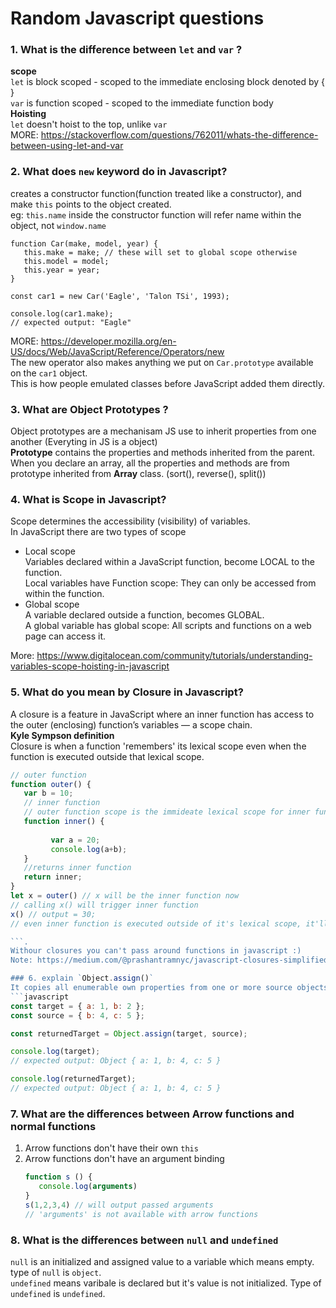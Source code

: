 # Random Javascript questions

### 1. What is the difference between ```let``` and ```var``` ?   
   <b>scope</b>  
   ```let``` is block scoped - scoped to the immediate enclosing block denoted by { }    
   ```var``` is function scoped - scoped to the immediate function body   
   <b>Hoisting</b>   
   ```let``` doesn't hoist to the top, unlike ```var```   
   MORE: https://stackoverflow.com/questions/762011/whats-the-difference-between-using-let-and-var

### 2. What does ```new``` keyword do in Javascript?   
   creates a constructor function(function treated like a constructor), and make ```this``` points to the object created.   
   eg: ```this.name``` inside the constructor function will refer name within the object, not ```window.name```

   ```
   function Car(make, model, year) {
      this.make = make; // these will set to global scope otherwise
      this.model = model;
      this.year = year;
   }

   const car1 = new Car('Eagle', 'Talon TSi', 1993);

   console.log(car1.make);
   // expected output: "Eagle"
   ```
   MORE: https://developer.mozilla.org/en-US/docs/Web/JavaScript/Reference/Operators/new   
   The new operator also makes anything we put on `Car.prototype` available on the `car1` object.   
   This is how people emulated classes before JavaScript added them directly.



### 3. What are <b>Object Prototypes</b> ?
   Object prototypes are a mechanisam JS use to inherit properties from one another (Everyting in JS is a object)   
   <b>Prototype</b> contains the properties and methods inherited from the parent.   
   When you declare an array, all the properties and methods are from prototype inherited from <b>Array</b> class. (sort(), reverse(), split())

### 4. What is <b>Scope</b> in Javascript?
   Scope determines the accessibility (visibility) of variables.   
   In JavaScript there are two types of scope
   - Local scope   
      Variables declared within a JavaScript function, become LOCAL to the function.   
      Local variables have Function scope: They can only be accessed from within the function.
   - Global scope   
      A variable declared outside a function, becomes GLOBAL.   
      A global variable has global scope: All scripts and functions on a web page can access it. 

   More: https://www.digitalocean.com/community/tutorials/understanding-variables-scope-hoisting-in-javascript

### 5. What do you mean by <b>Closure</b> in Javascript?   
   A closure is a feature in JavaScript where an inner function has access to the outer (enclosing) function’s variables — a scope chain.  
   **Kyle Sympson definition**   
   Closure is when a function 'remembers' its lexical scope even when the function is executed outside that lexical scope.   
   ```javascript
   // outer function
   function outer() {
      var b = 10;
      // inner function
      // outer function scope is the immideate lexical scope for inner function
      function inner() {
         
            var a = 20; 
            console.log(a+b);
      }
      //returns inner function
      return inner;
   }
   let x = outer() // x will be the inner function now
   // calling x() will trigger inner function
   x() // output = 30;
   // even inner function is executed outside of it's lexical scope, it'll have a reference to the value b, and this is closure
   
   ```.  
   Withour closures you can't pass around functions in javascript :) 
   Note: https://medium.com/@prashantramnyc/javascript-closures-simplified-d0d23fa06ba4
   
### 6. explain `Object.assign()`   
It copies all enumerable own properties from one or more source objects to a target object. It returns the target object.
```javascript
const target = { a: 1, b: 2 };
const source = { b: 4, c: 5 };

const returnedTarget = Object.assign(target, source);

console.log(target);
// expected output: Object { a: 1, b: 4, c: 5 }

console.log(returnedTarget);
// expected output: Object { a: 1, b: 4, c: 5 }
```

### 7. What are the differences between Arrow functions and normal functions   
   1. Arrow functions don't have their own `this`
   2. Arrow functions don't have an argument binding
      ```javascript
      function s () {
         console.log(arguments)
      }
      s(1,2,3,4) // will output passed arguments
      // 'arguments' is not available with arrow functions
      ```
### 8. What is the differences between `null` and `undefined`
`null` is an initialized and assigned value to a variable which means empty. type of `null` is `object`.  
`undefined` means varibale is declared but it's value is not initialized. Type of `undefined` is `undefined`.  
